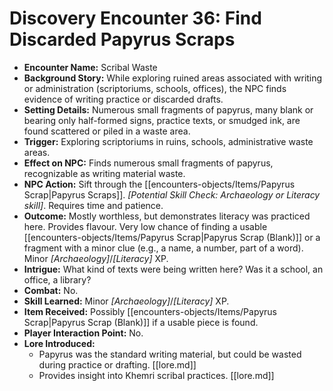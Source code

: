 # Discovery Encounter 36: Find Discarded Papyrus Scraps

*   **Encounter Name:** Scribal Waste
*   **Background Story:** While exploring ruined areas associated with writing or administration (scriptoriums, schools, offices), the NPC finds evidence of writing practice or discarded drafts.
*   **Setting Details:** Numerous small fragments of papyrus, many blank or bearing only half-formed signs, practice texts, or smudged ink, are found scattered or piled in a waste area.
*   **Trigger:** Exploring scriptoriums in ruins, schools, administrative waste areas.
*   **Effect on NPC:** Finds numerous small fragments of papyrus, recognizable as writing material waste.
*   **NPC Action:** Sift through the [[encounters-objects/Items/Papyrus Scrap|Papyrus Scraps]]. *[Potential Skill Check: Archaeology or Literacy skill]*. Requires time and patience.
*   **Outcome:** Mostly worthless, but demonstrates literacy was practiced here. Provides flavour. Very low chance of finding a usable [[encounters-objects/Items/Papyrus Scrap|Papyrus Scrap (Blank)]] or a fragment with a minor clue (e.g., a name, a number, part of a word). Minor *[Archaeology]*/*[Literacy]* XP.
*   **Intrigue:** What kind of texts were being written here? Was it a school, an office, a library?
*   **Combat:** No.
*   **Skill Learned:** Minor *[Archaeology]*/*[Literacy]* XP.
*   **Item Received:** Possibly [[encounters-objects/Items/Papyrus Scrap|Papyrus Scrap (Blank)]] if a usable piece is found.
*   **Player Interaction Point:** No.
*   **Lore Introduced:**
    *   Papyrus was the standard writing material, but could be wasted during practice or drafting. \[[lore.md]]
    *   Provides insight into Khemri scribal practices. \[[lore.md]] 